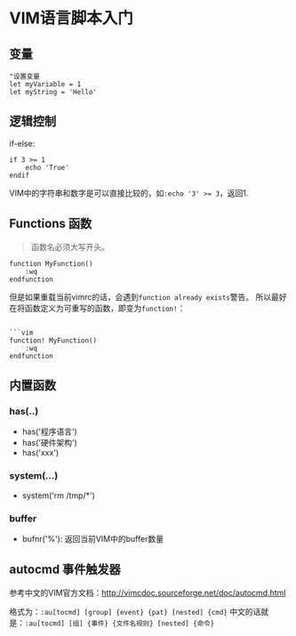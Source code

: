 # VIM语言脚本入门


## 变量

```vim
"设置变量
let myVariable = 1
let myString = 'Hello'
```

## 逻辑控制

if-else:
```vim
if 3 >= 1
    echo 'True'
endif
```

VIM中的字符串和数字是可以直接比较的，如`:echo '3' >= 3`，返回1.


## Functions 函数

> 函数名必须大写开头。

```vim
function MyFunction()
    :wq
endfunction
```

但是如果重载当前vimrc的话，会遇到`function already exists`警告。
所以最好在将函数定义为可重写的函数，即变为`function!`：
```vim

```vim
function! MyFunction()
    :wq
endfunction
```


## 内置函数

### has(..)

- has('程序语言')
- has('硬件架构')
- has('xxx')


### system(...)

- system('rm /tmp/*')

### buffer

- bufnr('%'): 返回当前VIM中的buffer数量



## autocmd 事件触发器

参考中文的VIM官方文档：http://vimcdoc.sourceforge.net/doc/autocmd.html

格式为：`:au[tocmd] [group] {event} {pat} [nested] {cmd}`
中文的话就是：`:au[tocmd] [组] {事件} {文件名规则} [nested] {命令}`